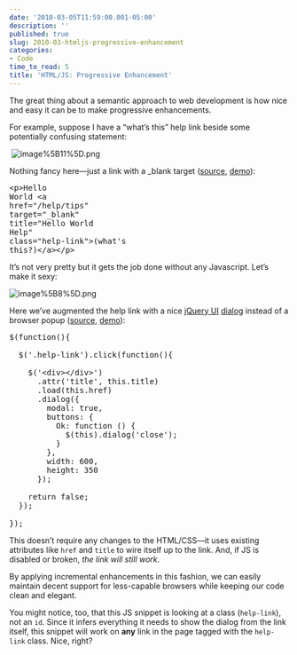 ```yaml
---
date: '2010-03-05T11:59:00.001-05:00'
description: ''
published: true
slug: 2010-03-htmljs-progressive-enhancement
categories:
- Code
time_to_read: 5
title: 'HTML/JS: Progressive Enhancement'
---
```



The great thing about a semantic approach to web development is how nice and easy it can be to make progressive enhancements.

For example, suppose I have a “what’s this” help link beside some potentially confusing statement:

&#160;![image%5B11%5D.png](image%5B11%5D.png) 



Nothing fancy here—just a link with a _blank target ([source](http://jsbin.com/unuqo/3/edit), [demo](http://jsbin.com/unuqo/3)):  <pre class="csharpcode"><span class="kwrd">&lt;</span><span class="html">p</span><span class="kwrd">&gt;</span>Hello World 
  <span class="kwrd">&lt;</span><span class="html">a</span> <span class="attr">href</span><span class="kwrd">=&quot;/help/tips&quot;</span>
     <span class="attr">target</span><span class="kwrd">=&quot;_blank&quot;</span> 
     <span class="attr">title</span><span class="kwrd">=&quot;Hello World Help&quot;</span>
     <span class="attr">class</span><span class="kwrd">=&quot;help-link&quot;</span><span class="kwrd">&gt;</span>(what's this?)<span class="kwrd">&lt;/</span><span class="html">a</span><span class="kwrd">&gt;&lt;/</span><span class="html">p</span><span class="kwrd">&gt;</span></pre>


It’s not very pretty but it gets the job done without any Javascript. Let’s make it sexy:


![image%5B8%5D.png](image%5B8%5D.png) 


Here we’ve augmented the help link with a nice [jQuery UI](http://jqueryui.com/home) [dialog](http://jqueryui.com/demos/dialog/) instead of a browser popup ([source](http://jsbin.com/unuqo/4/edit), [demo](http://jsbin.com/unuqo/4)):

<pre class="csharpcode">$(<span class="kwrd">function</span>(){
  
  $(<span class="str">'.help-link'</span>).click(<span class="kwrd">function</span>(){
    
    $(<span class="str">'&lt;div&gt;&lt;/div&gt;'</span>)
      .attr(<span class="str">'title'</span>, <span class="kwrd">this</span>.title)
      .load(<span class="kwrd">this</span>.href)
      .dialog({
        modal: <span class="kwrd">true</span>,
        buttons: {
          Ok: <span class="kwrd">function</span> () {
            $(<span class="kwrd">this</span>).dialog(<span class="str">'close'</span>);
          }
        },
        width: 600,
        height: 350    
      });
    
    <span class="kwrd">return</span> <span class="kwrd">false</span>;
  });
  
});​</pre>


This doesn’t require any changes to the HTML/CSS—it uses existing attributes like <code>href</code> and <code>title</code> to wire itself up to the link. And, if JS is disabled or broken, *the link will still work*. 


By applying incremental enhancements in this fashion, we can easily maintain decent support for less-capable browsers while keeping our code clean and elegant.


You might notice, too, that this JS snippet is looking at a class (<code>help-link</code>), not an <code>id</code>. Since it infers everything it needs to show the dialog from the link itself, this snippet will work on **any** link in the page tagged with the <code>help-link</code> class. Nice, right?